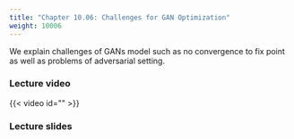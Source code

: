```yaml
---
title: "Chapter 10.06: Challenges for GAN Optimization"
weight: 10006
---
```

We explain challenges of GANs model such as no convergence to fix point
 as well as problems of adversarial setting.

<!--more-->

### Lecture video

{{< video id="" >}}

### Lecture slides

<!--{{< pdfjs file="" >}}-->
